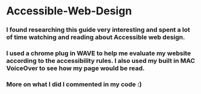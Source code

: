# Accessible-Web-Design
### I found researching this guide very interesting and spent a lot of time watching and reading about Accessible web design.
### I used a chrome plug in WAVE to help me evaluate my website according to the accessibility rules. I also used my built in MAC VoiceOver to see how my page would be read.
### More on what I did I commented in my code :)
